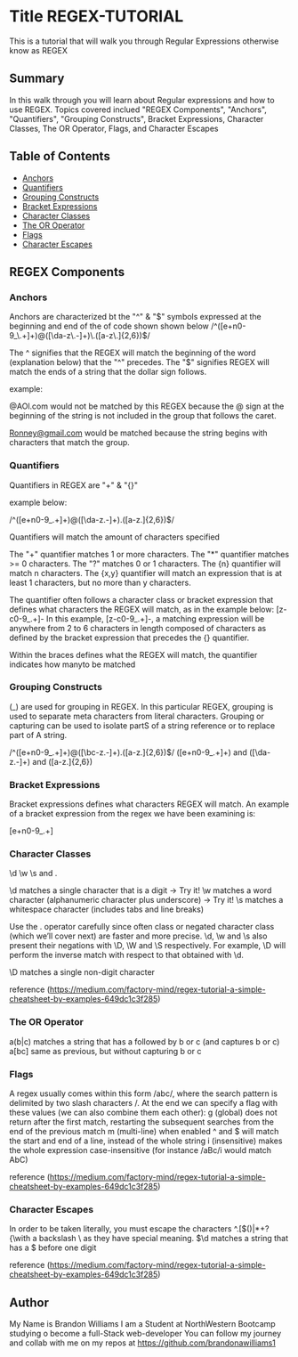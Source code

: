 # Title REGEX-TUTORIAL

This is a tutorial that will walk you through Regular Expressions otherwise know as REGEX

## Summary

In this walk through you will learn about Regular expressions and how to use REGEX. Topics covered inclued "REGEX Components", "Anchors", "Quantifiers", "Grouping Constructs", Bracket Expressions, Character Classes, The OR Operator, Flags, and Character Escapes

## Table of Contents

- [Anchors](#anchors)
- [Quantifiers](#quantifiers)
- [Grouping Constructs](#grouping-constructs)
- [Bracket Expressions](#bracket-expressions)
- [Character Classes](#character-classes)
- [The OR Operator](#the-or-operator)
- [Flags](#flags)
- [Character Escapes](#character-escapes)

## REGEX Components

### Anchors
Anchors are characterized bt the "^" & "$" symbols expressed at the beginning and end of the of code shown shown below
/^([e+n0-9_\.+]+)@([\da-z\.-]+)\.([a-z\.]{2,6})$/

The ^  signifies that the REGEX will match the beginning of the word (explanation below) that the "^" precedes. The "$" signifies  REGEX will match the ends of a string that the dollar sign follows.

example:

@AOl.com would not be matched by this REGEX because the @ sign at the beginning of the string is not included in the group that follows the caret.

Ronney@gmail.com would be matched because the string begins with characters that match the group.
### Quantifiers
Quantifiers in REGEX are "+" & "{}" 

example below:

/^([e+n0-9_\.+]+)@([\da-z\.-]+)\.([a-z\.]{2,6})$/

Quantifiers will match the amount of characters specified

The "+" quantifier matches 1 or more characters. The "*" quantifier matches >= 0  characters. The "?" matches 0 or 1 characters. The {n} quantifier will match n characters. The {x,y} quantifier will match an expression that is at least 1 characters, but no more than y characters.

The quantifier often follows a character class or bracket expression that defines what characters the REGEX will match, as in the example below:
[z-c0-9_\.+]-
In this example, [z-c0-9_\.+]-, a matching expression will be anywhere from 2 to 6 characters in length composed of characters as defined by the bracket expression that precedes the {} quantifier.

Within the braces defines what the REGEX will match, the quantifier indicates how manyto be matched
### Grouping Constructs
(_) are used for grouping in REGEX. In this particular REGEX, grouping is used to separate meta characters from literal characters. Grouping or capturing can be used to isolate partS of a string reference or to replace part of A string.

/^([e+n0-9_\.+]+)@([\bc-z\.-]+)\.([a-z\.]{2,6})$/
([e+n0-9_\.+]+) and ([\da-z\.-]+) and ([a-z\.]{2,6})
### Bracket Expressions
Bracket expressions defines what characters REGEX will match. An example of a bracket expression from the regex we have been examining is:

[e+n0-9_\.+]
### Character Classes
\d \w \s and .

\d         matches a single character that is a digit -> Try it!
\w         matches a word character (alphanumeric character plus underscore) -> Try it!
\s         matches a whitespace character (includes tabs and line breaks)

Use the . operator carefully since often class or negated character class (which we’ll cover next) are faster and more precise.
\d, \w and \s also present their negations with \D, \W and \S respectively.
For example, \D will perform the inverse match with respect to that obtained with \d.

\D         matches a single non-digit character

reference (https://medium.com/factory-mind/regex-tutorial-a-simple-cheatsheet-by-examples-649dc1c3f285)

### The OR Operator
a(b|c)     matches a string that has a followed by b or c (and captures b or c)
a[bc]      same as previous, but without capturing b or c
### Flags
A regex usually comes within this form /abc/, where the search pattern is delimited by two slash characters /. At the end we can specify a flag with these values (we can also combine them each other):
g (global) does not return after the first match, restarting the subsequent searches from the end of the previous match
m (multi-line) when enabled ^ and $ will match the start and end of a line, instead of the whole string
i (insensitive) makes the whole expression case-insensitive (for instance /aBc/i would match AbC)

reference (https://medium.com/factory-mind/regex-tutorial-a-simple-cheatsheet-by-examples-649dc1c3f285)

### Character Escapes
In order to be taken literally, you must escape the characters ^.[$()|*+?{\with a backslash \ as they have special meaning.
\$\d       matches a string that has a $ before one digit 

reference (https://medium.com/factory-mind/regex-tutorial-a-simple-cheatsheet-by-examples-649dc1c3f285)
## Author
My Name is Brandon Williams I am a Student at NorthWestern Bootcamp studying o become a full-Stack web-developer
You can follow my journey and collab with me on my repos at https://github.com/brandonawilliams1

